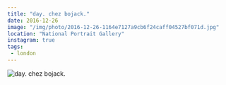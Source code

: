 ```yaml
---
title: "day. chez bojack."
date: 2016-12-26
image: "/img/photo/2016-12-26-1164e7127a9cb6f24caff04527bf071d.jpg"
location: "National Portrait Gallery"
instagram: true
tags:
 - london
---
```


![day. chez bojack.](/img/photo/2016-12-26-1164e7127a9cb6f24caff04527bf071d.jpg)

